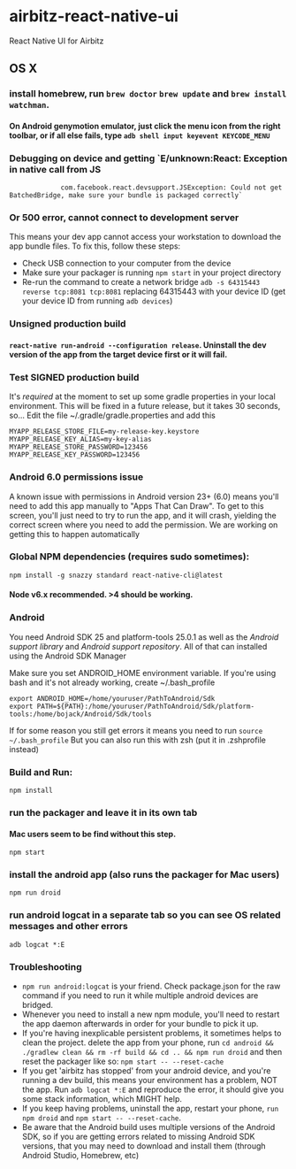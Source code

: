 # airbitz-react-native-ui
React Native UI for Airbitz


## OS X
### install homebrew, run `brew doctor` `brew update` and `brew install watchman`. 
#### On Android genymotion emulator, just click the menu icon from the right toolbar, or if all else fails, type `adb shell input keyevent KEYCODE_MENU`


### Debugging on device and getting `E/unknown:React: Exception in native call from JS
                 com.facebook.react.devsupport.JSException: Could not get BatchedBridge, make sure your bundle is packaged correctly`
### Or 500 error, cannot connect to development server
This means your dev app cannot access your workstation to download the app bundle files. To fix this, follow these steps:
- Check USB connection to your computer from the device
- Make sure your packager is running `npm start` in your project directory 
- Re-run the command to create a network bridge `adb -s 64315443 reverse tcp:8081 tcp:8081` replacing 64315443 with your device ID (get your device ID from running `adb devices`)
### Unsigned production build
#### `react-native run-android --configuration release`. Uninstall the dev version of the app from the target device first or it will fail.
### Test SIGNED production build
It's *required* at the moment to set up some gradle properties in your local environment. This will be fixed in a future release, but it takes 30 seconds, so...
Edit the file ~/.gradle/gradle.properties and add this
```
MYAPP_RELEASE_STORE_FILE=my-release-key.keystore
MYAPP_RELEASE_KEY_ALIAS=my-key-alias
MYAPP_RELEASE_STORE_PASSWORD=123456
MYAPP_RELEASE_KEY_PASSWORD=123456
```
### Android 6.0 permissions issue
A known issue with permissions in Android version 23+ (6.0) means you'll need to add this app manually to "Apps That Can Draw". To get to this screen, you'll just need to try to run the app, and it will crash, yielding the correct screen where you  need to add the permission. We are working on getting this to happen automatically

### Global NPM dependencies (requires sudo sometimes):
`npm install -g snazzy standard react-native-cli@latest`

#### Node v6.x recommended. >4 should be working.
### Android
You need Android SDK 25 and platform-tools 25.0.1 as well as the *Android support library* and *Android support repository*. All of that can installed using the Android SDK Manager

Make sure you set ANDROID_HOME environment variable. If you're using bash and it's not already working, create ~/.bash_profile
```
export ANDROID_HOME=/home/youruser/PathToAndroid/Sdk
export PATH=${PATH}:/home/youruser/PathToAndroid/Sdk/platform-tools:/home/bojack/Android/Sdk/tools
```
If for some reason you still get errors it means you need to run `source ~/.bash_profile` 
But you can also run this with zsh (put it in .zshprofile instead)

### Build and Run: 
`npm install`
### run the packager and leave it in its own tab
#### Mac users seem to be find without this step.
`npm start`
### install the android app (also runs the packager for Mac users)
`npm run droid`
### run android logcat in a separate tab so you can see OS related messages and other errors
`adb logcat *:E`

### Troubleshooting
- `npm run android:logcat` is your friend. Check package.json for the raw command if you need to run it while multiple android devices are bridged.
- Whenever you need to install a new npm module, you'll need to restart the app daemon afterwards in order for your bundle to pick it up.
- If you're having inexplicable persistent problems, it sometimes helps to clean the project.  delete the app from your phone, run `cd android && ./gradlew clean && rm -rf build && cd .. && npm run droid` and then reset the packager like so: `npm start -- --reset-cache`
- If you get 'airbitz has stopped' from your android device, and you're running a dev build, this means your environment has a problem, NOT the app. Run `adb logcat *:E` and reproduce the error, it should give you some stack information, which MIGHT help.
- If you keep having problems, uninstall the app, restart your phone, `run npm droid` and `npm start -- --reset-cache`.
- Be aware that the Android build uses multiple versions of the Android SDK, so if you are getting errors related to missing Android SDK versions, that you may need to download and install them (through Android Studio, Homebrew, etc)
